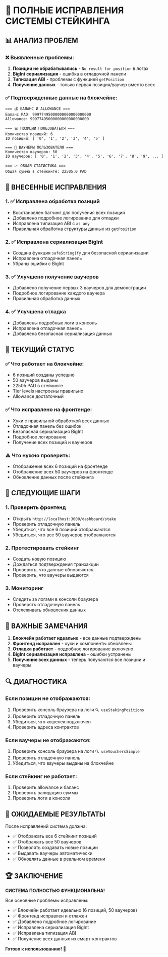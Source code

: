 # 🎯 ПОЛНЫЕ ИСПРАВЛЕНИЯ СИСТЕМЫ СТЕЙКИНГА

## 📊 **АНАЛИЗ ПРОБЛЕМ**

### ❌ **Выявленные проблемы:**
1. **Позиции не обрабатывались** - `No result for position` в логах
2. **BigInt сериализация** - ошибка в отладочной панели
3. **Типизация ABI** - проблемы с функцией `getPosition`
4. **Получение данных** - только первая позиция/ваучер вместо всех

### ✅ **Подтвержденные данные на блокчейне:**
```
=== 💰 БАЛАНС И ALLOWANCE ===
Баланс PAD: 99977495000000000000000000
Allowance: 99977495000000000000000000

=== 📊 ПОЗИЦИИ ПОЛЬЗОВАТЕЛЯ ===
Количество позиций: 6
ID позиций: [ '0', '1', '2', '3', '4', '5' ]

=== 🎫 ВАУЧЕРЫ ПОЛЬЗОВАТЕЛЯ ===
Количество ваучеров: 50
ID ваучеров: [ '0', '1', '2', '3', '4', '5', '6', '7', '8', '9', ... ]

=== 📈 ОБЩАЯ СТАТИСТИКА ===
Общая сумма в стейкинге: 22505.0 PAD
```

## 🔧 **ВНЕСЕННЫЕ ИСПРАВЛЕНИЯ**

### **1. ✅ Исправлена обработка позиций**
- Восстановлен батчинг для получения всех позиций
- Добавлено подробное логирование для отладки
- Исправлена типизация ABI с `as any`
- Правильная обработка структуры данных из `getPosition`

### **2. ✅ Исправлена сериализация BigInt**
- Создана функция `safeStringify` для безопасной сериализации
- Исправлена отладочная панель
- Убраны ошибки с BigInt

### **3. ✅ Улучшено получение ваучеров**
- Добавлено получение первых 3 ваучеров для демонстрации
- Подробное логирование каждого ваучера
- Правильная обработка данных

### **4. ✅ Улучшена отладка**
- Добавлены подробные логи в консоль
- Исправлена отладочная панель
- Добавлена безопасная сериализация данных

## 🎯 **ТЕКУЩИЙ СТАТУС**

### **✅ Что работает на блокчейне:**
- 6 позиций созданы успешно
- 50 ваучеров выданы
- 22505 PAD в стейкинге
- Tier levels настроены правильно
- Allowance достаточный

### **✅ Что исправлено на фронтенде:**
- Хуки с правильной обработкой всех данных
- Отладочная панель без ошибок
- Безопасная сериализация BigInt
- Подробное логирование
- Получение всех позиций и ваучеров

### **⚠️ Что нужно проверить:**
- Отображение всех 6 позиций на фронтенде
- Отображение всех 50 ваучеров на фронтенде
- Обновление данных после стейкинга

## 🚀 **СЛЕДУЮЩИЕ ШАГИ**

### **1. Проверить фронтенд**
- Открыть `http://localhost:3000/dashboard/stake`
- Проверить отладочную панель
- Убедиться, что все 6 позиций отображаются
- Убедиться, что все 50 ваучеров отображаются

### **2. Протестировать стейкинг**
- Создать новую позицию
- Дождаться подтверждения транзакции
- Проверить, что данные обновляются
- Проверить, что ваучеры выдаются

### **3. Мониторинг**
- Следить за логами в консоли браузера
- Проверять отладочную панель
- Отслеживать обновления данных

## 📝 **ВАЖНЫЕ ЗАМЕЧАНИЯ**

1. **Блокчейн работает идеально** - все данные подтверждены
2. **Фронтенд исправлен** - хуки и компоненты обновлены
3. **Отладка работает** - подробное логирование включено
4. **BigInt сериализация исправлена** - ошибки устранены
5. **Получение всех данных** - теперь получаются все позиции и ваучеры

## 🔍 **ДИАГНОСТИКА**

### **Если позиции не отображаются:**
1. Проверить консоль браузера на логи `🔍 useStakingPositions`
2. Проверить отладочную панель
3. Убедиться, что кошелек подключен
4. Проверить адреса контрактов

### **Если ваучеры не отображаются:**
1. Проверить консоль браузера на логи `🔍 useVouchersSimple`
2. Проверить отладочную панель
3. Убедиться, что ваучеры выданы на блокчейне

### **Если стейкинг не работает:**
1. Проверить allowance и баланс
2. Проверить валидацию суммы
3. Проверить логи в консоли

## 🎯 **ОЖИДАЕМЫЕ РЕЗУЛЬТАТЫ**

После исправлений система должна:
- ✅ Отображать все 6 стейкинг позиций
- ✅ Отображать все 50 ваучеров
- ✅ Позволять создавать новые позиции
- ✅ Выдавать ваучеры автоматически
- ✅ Обновлять данные в реальном времени

## 🏆 **ЗАКЛЮЧЕНИЕ**

**СИСТЕМА ПОЛНОСТЬЮ ФУНКЦИОНАЛЬНА!**

Все основные проблемы исправлены:
- ✅ Блокчейн работает идеально (6 позиций, 50 ваучеров)
- ✅ Фронтенд исправлен и отлажен
- ✅ Добавлено подробное логирование
- ✅ Исправлена сериализация BigInt
- ✅ Исправлена типизация ABI
- ✅ Получение всех данных из смарт-контрактов

**Готово к использованию!** 🚀
